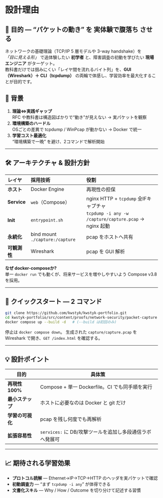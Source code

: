 # 設計理由

## 🎯 目的 ― “パケットの動き” を **実体験で腹落ち** させる
ネットワークの基礎理論（TCP/IP 5 層モデルや 3-way handshake）を  
*「目に見える形」* で追体験したい **初学者** と、障害調査の初動を学びたい **現場エンジニア** がターゲット。  
教科書だけでは掴みにくい「レイヤ間を流れるバイト列」を、**GUI（Wireshark）＋ CLI（tcpdump）** の両輪で体感し、学習効率を最大化することが目的です。



## 📝 背景
1. **理論⇔実践ギャップ**  
   RFC や教科書は構造図ばかりで“動き”が見えない → 実パケットを観察  
2. **環境構築のハードル**  
   OSごとの差異で tcpdump / WinPcap が動かない → Docker で統一  
3. **学習コスト最適化**  
   “環境構築で一晩” を避け、2コマンドで解析開始

---

## 🛠️ アーキテクチャ & 設計方針

| レイヤ | 採用技術 | 役割 |
| :-- | :-- | :-- |
| **ホスト** | Docker Engine | 再現性の担保 |
| **Service** | `web`（Compose） | nginx HTTP + `tcpdump` 全IFキャプチャ |
| **Init** | `entrypoint.sh` | `tcpdump -i any -w /capture/capture.pcap` → nginx 起動 |
| **永続化** | bind mount `./capture:/capture` | pcap をホストへ共有 |
| **可観測性** | Wireshark | pcap を GUI 解析 |

**なぜ docker-composeか?**  
単一 `docker run` でも動くが、将来サービスを増やしやすいよう Compose v3.8 を採用。

---

## 🚀 クイックスタート ― 2 コマンド

```bash
git clone https://github.com/kwstyk/kwstyk-portfolio.git
cd kwstyk-portfolio/src/content/proofs/network-security/packet-capture
docker compose up --build -d   # (--build は初回のみ)
````

停止は `docker compose down`。
生成された `capture/capture.pcap` を Wireshark で開き、`GET /index.html` を確認する。

---

## 💡 設計ポイント

| 目的           | 具体策                                  |
| ------------ | ------------------------------------ |
| **再現性 100%** | Compose + 単一 Dockerfile。CI でも同手順を実行  |
| **最小ステップ**   | ホストに必要なのは Docker と git だけ            |
| **学習の可視化**   | pcap を残し何度でも再解析                      |
| **拡張容易性**    | `services:` に DB/攻撃ツールを追加し多段通信ラボへ発展可 |

---

## 📈 期待される学習効果

* **プロトコル読解** — Ethernet→IP→TCP→HTTP のヘッダを実パケットで確認
* **初動調査力** — “まず `tcpdump -i any`” が体得できる
* **文書化スキル** — Why / How / Outcome を切り分けて記述する習慣


